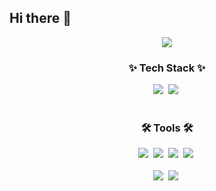 ## Hi there 👋
<!--
**0dragon/0dragon** is a ✨ _special_ ✨ repository because its `README.md` (this file) appears on your GitHub profile.
-->

<!--타이틀 부분-->
<div align="center">
  <img src="https://capsule-render.vercel.app/api?type=transparent&height=300&color=gradient&text=0dragon's%20Github&textBg=false&fontColor=black&animation=twinkling&rotate=0&stroke=ff00ff&strokeWidth=1&section=header&reversal=false" />
  <!--
  ![0dragon's GitHub stats](https://github-readme-stats.vercel.app/api?username=0dragon&hide=contribs,prs)
-->
</div>

<!--내용 부분-->
<h3 align="center">✨ Tech Stack ✨</h3>
<div align="center">
  <img src="https://img.shields.io/badge/Unity-100000?style=for-the-badge&logo=unity&logoColor=white" />&nbsp
  <img src="https://img.shields.io/badge/C%23-239120?style=for-the-badge&logo=c-sharp&logoColor=white" />&nbsp
</div>

<br>

<h3 align="center">🛠 Tools 🛠</h3>
<div align="center">
  <img src="https://img.shields.io/badge/git-F05033.svg?style=for-the-badge&logo=git&logoColor=white" />&nbsp
  <img src="https://img.shields.io/badge/github-181717.svg?style=for-the-badge&logo=github&logoColor=white" />&nbsp
  <img src="https://img.shields.io/badge/Notion-F3F3F3.svg?style=for-the-badge&logo=notion&logoColor=black" />&nbsp
  <img src="https://img.shields.io/badge/figma-F24E1E.svg?style=for-the-badge&logo=figma&logoColor=white" />&nbsp
</div>

<br>

<div align="center">
  <img src="https://img.shields.io/badge/VSCode-2C2C32.svg?style=for-the-badge&logo=visual-studio-code&logoColor=22ABF3" />&nbsp
  <img src="https://img.shields.io/badge/Rider-000000?style=for-the-badge&logo=Rider&logoColor=white" />&nbsp
</div>

<br>
